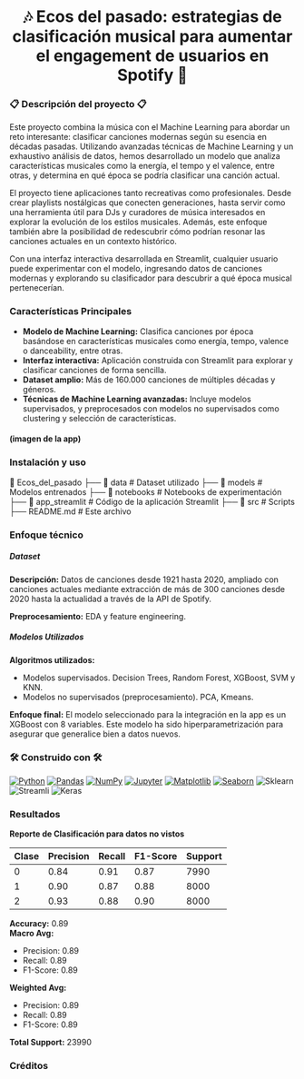<h1 align="center">🎶 Ecos del pasado: estrategias de clasificación musical para aumentar el engagement de usuarios en Spotify 🎵</h1>

### 📋 Descripción del proyecto 📋

Este proyecto combina la música con el Machine Learning para abordar un reto interesante: clasificar canciones modernas según su esencia en décadas pasadas. Utilizando avanzadas técnicas de Machine Learning y un exhaustivo análisis de datos, hemos desarrollado un modelo que analiza características musicales como la energía, el tempo y el valence, entre otras, y determina en qué época se podría clasificar una canción actual.

El proyecto tiene aplicaciones tanto recreativas como profesionales. Desde crear playlists nostálgicas que conecten generaciones, hasta servir como una herramienta útil para DJs y curadores de música interesados en explorar la evolución de los estilos musicales. Además, este enfoque también abre la posibilidad de redescubrir cómo podrían resonar las canciones actuales en un contexto histórico.

Con una interfaz interactiva desarrollada en Streamlit, cualquier usuario puede experimentar con el modelo, ingresando datos de canciones modernas y explorando su clasificador para descubrir a qué época musical pertenecerían.

### Características Principales

- **Modelo de Machine Learning:** Clasifica canciones por época basándose en características musicales como energía, tempo, valence o danceability, entre otras.
- **Interfaz interactiva:** Aplicación construida con Streamlit para explorar y clasificar canciones de forma sencilla.
- **Dataset amplio:** Más de 160.000 canciones de múltiples décadas y géneros.
- **Técnicas de Machine Learning avanzadas:** Incluye modelos supervisados, y preprocesados con modelos no supervisados como clustering y selección de características.

#### (imagen de la app)

### Instalación y uso

📁 Ecos_del_pasado
├── 📁 data                # Dataset utilizado
├── 📁 models              # Modelos entrenados
├── 📁 notebooks           # Notebooks de experimentación
├── 📁 app_streamlit       # Código de la aplicación Streamlit
├── 📁 src                 # Scripts 
├── README.md              # Este archivo

### Enfoque técnico

##### Dataset

**Descripción:** Datos de canciones desde 1921 hasta 2020, ampliado con canciones actuales mediante extracción de más de 300 canciones desde 2020 hasta la actualidad a través de la API de Spotify.

**Preprocesamiento:** EDA y feature engineering.

##### Modelos Utilizados

**Algoritmos utilizados:** 
- Modelos supervisados. Decision Trees, Random Forest, XGBoost, SVM y KNN.
- Modelos no supervisados (preprocesamiento). PCA, Kmeans.

**Enfoque final:** El modelo seleccionado para la integración en la app es un XGBoost con 8 variables. Este modelo ha sido hiperparametrización para asegurar que generalice bien a datos nuevos.

### 🛠️ Construido con 🛠️

[![Python](https://img.shields.io/badge/Python-3776AB?style=flat-square&logo=python&logoColor=white)](https://www.python.org/)
[![Pandas](https://img.shields.io/badge/Pandas-150458?style=flat-square&logo=pandas&logoColor=white)](https://pandas.pydata.org/)
[![NumPy](https://img.shields.io/badge/Numpy-013243?style=flat-square&logo=numpy&logoColor=white)](https://numpy.org/)
[![Jupyter](https://img.shields.io/badge/Jupyter-F37626?style=flat-square&logo=jupyter&logoColor=white)](https://jupyter.org/)
[![Matplotlib](https://img.shields.io/badge/Matplotlib-003b57?style=flat-square&logo=matplotlib&logoColor=white)](https://matplotlib.org/)
[![Seaborn](https://img.shields.io/badge/Seaborn-9A1B30?style=flat-square&logo=seaborn&logoColor=white)](https://seaborn.pydata.org/)
![Sklearn](https://img.shields.io/badge/scikit_learn-F7931E?style=for-the-badge&logo=scikit-learn&logoColor=white)
![Streamli](https://img.shields.io/badge/Streamlit-FF4B4B?style=for-the-badge&logo=Streamlit&logoColor=white)
![Keras](https://img.shields.io/badge/Keras-D00000?style=for-the-badge&logo=Keras&logoColor=white)

### Resultados

 **Reporte de Clasificación para datos no vistos**

| Clase  | Precision | Recall | F1-Score | Support |
|--------|-----------|--------|----------|---------|
| 0      | 0.84      | 0.91   | 0.87     | 7990    |
| 1      | 0.90      | 0.87   | 0.88     | 8000    |
| 2      | 0.93      | 0.88   | 0.90     | 8000    |

**Accuracy:** 0.89  
**Macro Avg:**  
- Precision: 0.89  
- Recall: 0.89  
- F1-Score: 0.89  

**Weighted Avg:**  
- Precision: 0.89  
- Recall: 0.89  
- F1-Score: 0.89  

**Total Support:** 23990


### Créditos
